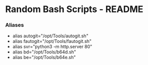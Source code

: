 # Random Bash Scripts - README

### Aliases

* alias autogit="/opt/Tools/autogit.sh"
* alias fautogit="/opt/Tools/fautogit.sh"
* alias svr="python3 -m http.server 80"
* alias bd="/opt/Tools/b64d.sh"
* alias be="/opt/Tools/b64e.sh"
